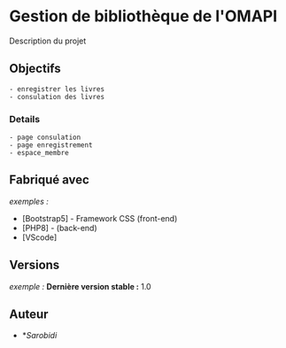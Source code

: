 # Gestion de bibliothèque de l'OMAPI

Description du projet

## Objectifs
	- enregistrer les livres
	- consulation des livres


### Details
	- page consulation 
	- page enregistrement
	- espace_membre

## Fabriqué avec

_exemples :_
* [Bootstrap5] - Framework CSS (front-end)
* [PHP8] - (back-end)
* [VScode]

## Versions
_exemple :_
**Dernière version stable :** 1.0

## Auteur
* **Sarobidi* 
